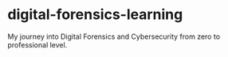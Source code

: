 # digital-forensics-learning
My journey into Digital Forensics and Cybersecurity from zero to professional level.
